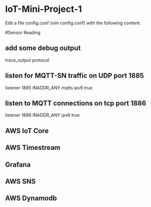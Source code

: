 # IoT-Mini-Project-1

Edit a file config.conf (vim config.conf) with the following content:

#Sensor Reading

## add some debug output
trace_output protocol
   
## listen for MQTT-SN traffic on UDP port 1885
listener 1885 INADDR_ANY mqtts
  ipv6 true
   
## listen to MQTT connections on tcp port 1886
listener 1886 INADDR_ANY
  ipv6 true




## AWS IoT Core



## AWS Timestream 




## Grafana




## AWS SNS





## AWS Dynamodb






